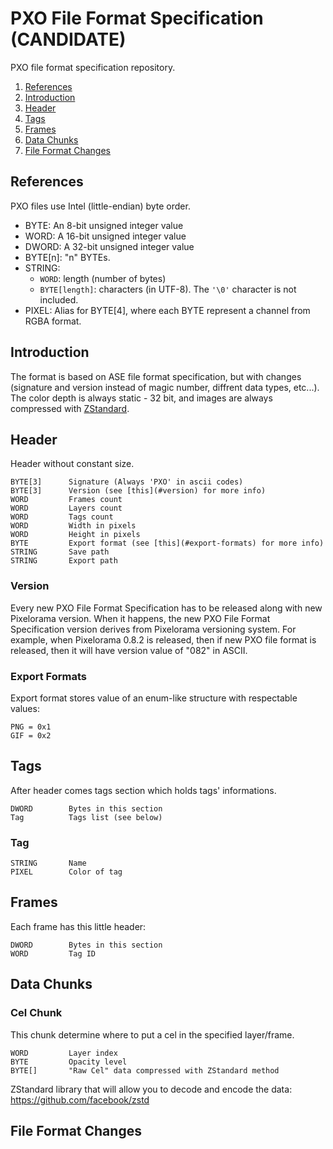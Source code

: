 # PXO File Format Specification (CANDIDATE)
PXO file format specification repository.

1. [References](#references)
2. [Introduction](#introduction)
3. [Header](#header)
4. [Tags](#tags)
5. [Frames](#frames)
6. [Data Chunks](#data-chunks)
7. [File Format Changes](#file-format-changes)

## References
PXO files use Intel (little-endian) byte order.

* BYTE: An 8-bit unsigned integer value
* WORD: A 16-bit unsigned integer value
* DWORD: A 32-bit unsigned integer value
* BYTE[n]: "n" BYTEs.
* STRING:
    - `WORD`: length (number of bytes)
    - `BYTE[length]`: characters (in UTF-8). The `'\0'` character is not included.
* PIXEL: Alias for BYTE[4], where each BYTE represent a channel from RGBA format.

## Introduction
The format is based on ASE file format specification, but with changes (signature and version instead of magic number, diffrent data types, etc...). The color depth is always static - 32 bit, and images are always compressed with [ZStandard](https://github.com/facebook/zstd).

## Header
Header without constant size.

    BYTE[3]      Signature (Always 'PXO' in ascii codes)
    BYTE[3]      Version (see [this](#version) for more info)
    WORD         Frames count
    WORD         Layers count
    WORD         Tags count
    WORD         Width in pixels
    WORD         Height in pixels
    BYTE         Export format (see [this](#export-formats) for more info)
    STRING       Save path
    STRING       Export path

### Version
Every new PXO File Format Specification has to be released along with new Pixelorama version. When it happens, the new PXO File Format Specification version derives from Pixelorama versioning system. For example, when Pixelorama 0.8.2 is released, then if new PXO file format is released, then it will have version value of "082" in ASCII.

### Export Formats
Export format stores value of an enum-like structure with respectable values:

    PNG = 0x1
    GIF = 0x2

## Tags
After header comes tags section which holds tags' informations.

    DWORD        Bytes in this section
    Tag          Tags list (see below)

### Tag

    STRING       Name
    PIXEL        Color of tag

## Frames
Each frame has this little header:

    DWORD        Bytes in this section
    WORD         Tag ID

## Data Chunks

### Cel Chunk
This chunk determine where to put a cel in the specified layer/frame.

    WORD         Layer index
    BYTE         Opacity level
    BYTE[]       "Raw Cel" data compressed with ZStandard method

ZStandard library that will allow you to decode and encode the data: https://github.com/facebook/zstd

## File Format Changes